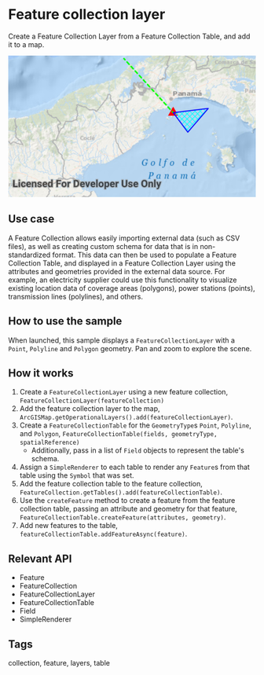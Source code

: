 # Feature collection layer

Create a Feature Collection Layer from a Feature Collection Table, and add it to a map.

![Image of feature collection layer](feature-collection-layer.png)

## Use case

A Feature Collection allows easily importing external data (such as CSV files), as well as creating custom schema for data that is in non-standardized format. This data can then be used to populate a Feature Collection Table, and displayed in a Feature Collection Layer using the attributes and geometries provided in the external data source. For example, an electricity supplier could use this functionality to visualize existing location data of coverage areas (polygons), power stations (points), transmission lines (polylines), and others.

## How to use the sample

When launched, this sample displays a `FeatureCollectionLayer` with a `Point`, `Polyline` and `Polygon` geometry. Pan and zoom to explore the scene.

## How it works

1. Create a `FeatureCollectionLayer` using a new feature collection, `FeatureCollectionLayer(featureCollection)`
2. Add the feature collection layer to the map, `ArcGISMap.getOperationalLayers().add(featureCollectionLayer)`.
3. Create a `FeatureCollectionTable` for the `GeometryType`s `Point`, `Polyline`, and `Polygon`, `FeatureCollectionTable(fields, geometryType, spatialReference)`
    *  Additionally, pass in a list of `Field` objects to represent the table's schema.
4. Assign a `SimpleRenderer` to each table to render any `Feature`s from that table using the `Symbol` that was set.
5. Add the feature collection table to the feature collection, `FeatureCollection.getTables().add(featureCollectionTable)`.
6. Use the `createFeature` method to create a feature from the feature collection table, passing an attribute and geometry for that feature, `FeatureCollectionTable.createFeature(attributes, geometry)`.
7. Add new features to the table, `featureCollectionTable.addFeatureAsync(feature)`.

## Relevant API

* Feature
* FeatureCollection
* FeatureCollectionLayer
* FeatureCollectionTable
* Field
* SimpleRenderer

## Tags

collection, feature, layers, table
